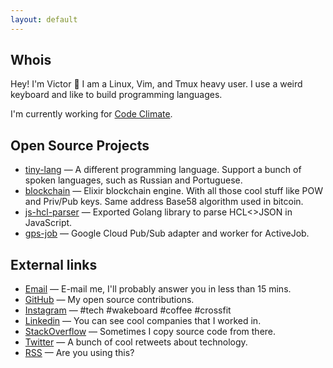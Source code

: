 ```yaml
---
layout: default
---
```


## Whois

Hey! I'm Victor 👋 I am a Linux, Vim, and Tmux heavy user. I use a weird keyboard and like to build programming languages.

I'm currently working for [Code Climate](http://codeclimate.com).

## Open Source Projects

- [tiny-lang](https://github.com/vgsantoniazzi/tiny-lang) — A different programming language. Support a bunch of spoken languages, such as Russian and Portuguese.
- [blockchain](https://github.com/vgsantoniazzi/blockchain) — Elixir blockchain engine. With all those cool stuff like POW and Priv/Pub keys. Same address Base58 algorithm used in bitcoin.
- [js-hcl-parser](https://github.com/vgsantoniazzi/js-hcl-parser) — Exported Golang library to parse HCL<>JSON in JavaScript.
- [gps-job](https://github.com/vgsantoniazzi/gps-job) — Google Cloud Pub/Sub adapter and worker for ActiveJob.

<!-- ## Open Source Contributions - Review and release
 [thoughtbot/administrate](https://github.com/thoughtbot/administrate) — [vicramon/vimgenius](https://github.com/vicramon/vimgenius) — [elixir-lang/ex_doc](https://github.com/elixir-lang/ex_doc) — [elixir-lang/elixir](https://github.com/elixir-lang/elixir) — [absinthe-graphql/absinthe_plug](https://github.com/absinthe-graphql/absinthe_plug) — [fastlane-community/fastlane-plugin-ionic](https://github.com/fastlane-community/fastlane-plugin-ionic) -->


## External links

- [Email](mailto:vgsantoniazzi@gmail.com) — E-mail me, I'll probably answer you in less than 15 mins.
- [GitHub](https://github.com/vgsantoniazzi) — My open source contributions.
- [Instagram](https://instagram.com/vgsantoniazzi) — #tech #wakeboard #coffee #crossfit
- [Linkedin](https://linkedin.com/in/vgsantoniazzi) — You can see cool companies that I worked in.
- [StackOverflow](https://stackoverflow.com/users/2740420/vgsantoniazzi) — Sometimes I copy source code from there.
- [Twitter](https://twitter.com/vgsantoniazzi) — A bunch of cool retweets about technology.
- [RSS](https://vgsantoniazzi.com/feed.xml) — Are you using this?


